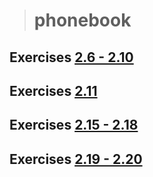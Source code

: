 > # phonebook

## Exercises [2.6 - 2.10](https://fullstackopen.com/en/part2/forms#exercises-2-6-2-10)

## Exercises [2.11](https://fullstackopen.com/en/part2/getting_data_from_server#exercises-2-11-2-14)

## Exercises [2.15 - 2.18](https://fullstackopen.com/en/part2/altering_data_in_server#exercises-2-15-2-18)

## Exercises [2.19 - 2.20](https://fullstackopen.com/en/part2/adding_styles_to_react_app#exercises-2-19-2-20)